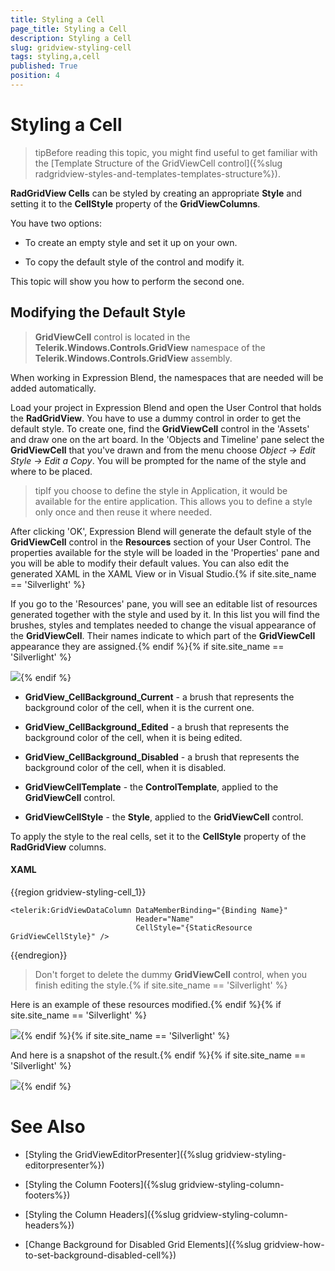 ```yaml
---
title: Styling a Cell
page_title: Styling a Cell
description: Styling a Cell
slug: gridview-styling-cell
tags: styling,a,cell
published: True
position: 4
---
```


# Styling a Cell



>tipBefore reading this topic, you might find useful to get familiar with the [Template Structure of the GridViewCell control]({%slug radgridview-styles-and-templates-templates-structure%}).

__RadGridView Cells__ can be styled by creating an appropriate __Style__ and setting it to the __CellStyle__ property of the __GridViewColumns__. 

You have two options:

* To create an empty style and set it up on your own.

* To copy the default style of the control and modify it.

This topic will show you how to perform the second one.

## Modifying the Default Style

>__GridViewCell__ control is located in the __Telerik.Windows.Controls.GridView__ namespace of the __Telerik.Windows.Controls.GridView__ assembly.
			  

When working in Expression Blend, the namespaces that are needed will be added automatically.

Load your project in Expression Blend and open the User Control that holds the __RadGridView__. You have to use a dummy control in order to get the default style. To create one, find the __GridViewCell__ control in the 'Assets' and draw one on the art board. In the 'Objects and Timeline' pane select the __GridViewCell__ that you've drawn and from the menu choose *Object -> Edit Style -> Edit a Copy*. You will be prompted for the name of the style and where to be placed.

>tipIf you choose to define the style in Application, it would be available for the entire application. This allows you to define a style only once and then reuse it where needed.

After clicking 'OK', Expression Blend will generate the default style of the __GridViewCell__ control in the __Resources__ section of your User Control. The properties available for the style will be loaded in the 'Properties' pane and you will be able to modify their default values. You can also edit the generated XAML in the XAML View or in Visual Studio.{% if site.site_name == 'Silverlight' %}

If you go to the 'Resources' pane, you will see an editable list of resources generated together with the style and used by it. In this list you will find the brushes, styles and templates needed to change the visual appearance of the __GridViewCell__. Their names indicate to which part of the __GridViewCell__ appearance they are assigned.{% endif %}{% if site.site_name == 'Silverlight' %}

![](images/RadGridView_Styles_and_Templates_Styling_GridViewCell_01.png){% endif %}

* __GridView_CellBackground_Current__ - a brush that represents the background color of the cell, when it is the current one.

* __GridView_CellBackground_Edited__ - a brush that represents the background color of the cell, when it is being edited.

* __GridView_CellBackground_Disabled__ - a brush that represents the background color of the cell, when it is disabled.

* __GridViewCellTemplate__ - the __ControlTemplate__, applied to the __GridViewCell__ control.

* __GridViewCellStyle__ - the __Style__, applied to the __GridViewCell__ control.

To apply the style to the real cells, set it to the __CellStyle__ property of the __RadGridView__ columns.

#### __XAML__

{{region gridview-styling-cell_1}}

	<telerik:GridViewDataColumn DataMemberBinding="{Binding Name}"
                                Header="Name"
                                CellStyle="{StaticResource GridViewCellStyle}" />
{{endregion}}

>Don't forget to delete the dummy __GridViewCell__ control, when you finish editing the style.{% if site.site_name == 'Silverlight' %}

Here is an example of these resources modified.{% endif %}{% if site.site_name == 'Silverlight' %}

![](images/RadGridView_Styles_and_Templates_Styling_GridViewCell_02.png){% endif %}{% if site.site_name == 'Silverlight' %}

And here is a snapshot of the result.{% endif %}{% if site.site_name == 'Silverlight' %}

![](images/RadGridView_Styles_and_Templates_Styling_GridViewCell_03.png){% endif %}

# See Also

 * [Styling the GridViewEditorPresenter]({%slug gridview-styling-editorpresenter%})

 * [Styling the Column Footers]({%slug gridview-styling-column-footers%})

 * [Styling the Column Headers]({%slug gridview-styling-column-headers%})

 * [Change Background for Disabled Grid Elements]({%slug gridview-how-to-set-background-disabled-cell%})
